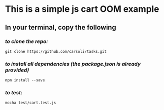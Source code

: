 # This is a simple js cart OOM example 

## In your terminal, copy the following  

### *to clone the repo:*

``git clone https://github.com/carsoli/tasks.git``

### *to install all dependencies (the package.json is already provided)*

``npm install --save``

### *to test:*

``mocha test/cart.test.js``


